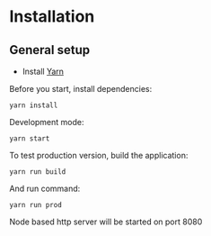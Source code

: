 # Installation

## General setup

- Install [Yarn](https://yarnpkg.com)

Before you start, install dependencies:
```
yarn install
```

Development mode:
```
yarn start
```

To test production version, build the application:
```
yarn run build
```

And run command:
```
yarn run prod
```

Node based http server will be started on port 8080
